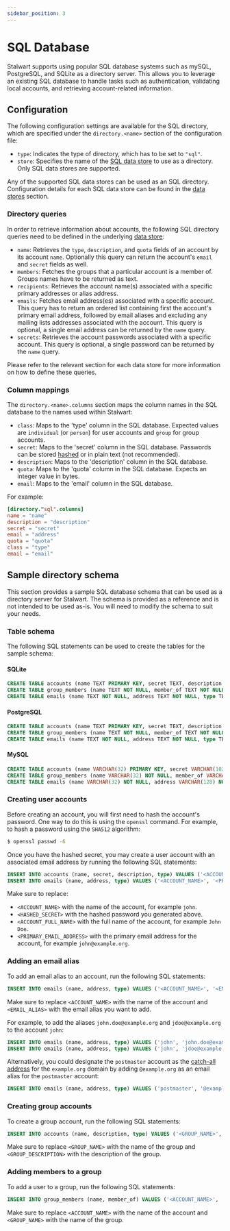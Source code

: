```yaml
---
sidebar_position: 3
---
```


# SQL Database

Stalwart supports using popular SQL database systems such as mySQL, PostgreSQL, and SQLite as a directory server. This allows you to leverage an existing SQL database to handle tasks such as authentication, validating local accounts, and retrieving account-related information.

## Configuration

The following configuration settings are available for the SQL directory, which are specified under the `directory.<name>` section of the configuration file:

- `type`: Indicates the type of directory, which has to be set to `"sql"`.
- `store`: Specifies the name of the [SQL data store](/docs/storage/data) to use as a directory. Only SQL data stores are supported.

Any of the supported SQL data stores can be used as an SQL directory. Configuration details for each SQL data store can be found in the [data stores](/docs/storage/data) section.

### Directory queries

In order to retrieve information about accounts, the following SQL directory queries need to be defined in the underlying [data store](/docs/storage/data):

- `name`: Retrieves the `type`, `description`, and `quota` fields of an account by its account `name`. Optionally this query can return the account's `email` and `secret` fields as well.
- `members`: Fetches the groups that a particular account is a member of. Groups names have to be returned as text.
- `recipients`: Retrieves the account name(s) associated with a specific primary addresses or alias address.
- `emails`: Fetches email address(es) associated with a specific account. This query has to return an ordered list containing first the account's primary email address, followed by email aliases and excluding any mailing lists addresses associated with the account. This query is optional, a single email address can be returned by the `name` query.
- `secrets`: Retrieves the account passwords associated with a specific account. This query is optional, a single password can be returned by the `name` query.

Please refer to the relevant section for each data store for more information on how to define these queries.

### Column mappings

The `directory.<name>.columns` section maps the column names in the SQL database to the names used within Stalwart:

- `class`: Maps to the 'type' column in the SQL database. Expected values are `individual` (or `person`) for user accounts and `group` for group accounts.
- `secret`: Maps to the 'secret' column in the SQL database. Passwords can be stored [hashed](//docs/auth/authentication/password) or in plain text (not recommended).
- `description`: Maps to the 'description' column in the SQL database.
- `quota`: Maps to the 'quota' column in the SQL database. Expects an integer value in bytes.
- `email`: Maps to the 'email' column in the SQL database. 

For example:

```toml
[directory."sql".columns]
name = "name"
description = "description"
secret = "secret"
email = "address"
quota = "quota"
class = "type"
email = "email"
```

## Sample directory schema

This section provides a sample SQL database schema that can be used as a directory server for Stalwart. The schema is provided as a reference and is not intended to be used as-is. You will need to modify the schema to suit your needs.

### Table schema

The following SQL statements can be used to create the tables for the sample schema:

#### SQLite

```sql
CREATE TABLE accounts (name TEXT PRIMARY KEY, secret TEXT, description TEXT, type TEXT NOT NULL, quota INTEGER DEFAULT 0, active BOOLEAN DEFAULT 1)
CREATE TABLE group_members (name TEXT NOT NULL, member_of TEXT NOT NULL, PRIMARY KEY (name, member_of))
CREATE TABLE emails (name TEXT NOT NULL, address TEXT NOT NULL, type TEXT, PRIMARY KEY (name, address))
```

#### PostgreSQL

```sql
CREATE TABLE accounts (name TEXT PRIMARY KEY, secret TEXT, description TEXT, type TEXT NOT NULL, quota INTEGER DEFAULT 0, active BOOLEAN DEFAULT true);
CREATE TABLE group_members (name TEXT NOT NULL, member_of TEXT NOT NULL, PRIMARY KEY (name, member_of));
CREATE TABLE emails (name TEXT NOT NULL, address TEXT NOT NULL, type TEXT, PRIMARY KEY (name, address));
```

#### MySQL

```sql
CREATE TABLE accounts (name VARCHAR(32) PRIMARY KEY, secret VARCHAR(1024), description VARCHAR(1024), type VARCHAR(32) NOT NULL, quota INTEGER DEFAULT 0, active BOOLEAN DEFAULT 1);
CREATE TABLE group_members (name VARCHAR(32) NOT NULL, member_of VARCHAR(32) NOT NULL, PRIMARY KEY (name, member_of));
CREATE TABLE emails (name VARCHAR(32) NOT NULL, address VARCHAR(128) NOT NULL, type VARCHAR(32), PRIMARY KEY (name, address));
```

### Creating user accounts

Before creating an account, you will first need to hash the account's password. One way to do this is using the `openssl` command. For example, to hash a password using the `SHA512` algorithm:

```bash
$ openssl passwd -6
```

Once you have the hashed secret, you may create a user account with an associated email address by running the following SQL statements:

```sql
INSERT INTO accounts (name, secret, description, type) VALUES ('<ACCOUNT_NAME>', '<HASHED_SECRET>', '<ACCOUNT_FULL_NAME>', 'individual')
INSERT INTO emails (name, address, type) VALUES ('<ACCOUNT_NAME>', '<PRIMARY_EMAIL_ADDRESS>', 'primary')
```

Make sure to replace:
 - `<ACCOUNT_NAME>` with the name of the account, for example `john`.
 - `<HASHED_SECRET>` with the hashed password you generated above.
 - `<ACCOUNT_FULL_NAME>` with the full name of the account, for example `John Doe`.
 - `<PRIMARY_EMAIL_ADDRESS>` with the primary email address for the account, for example `john@example.org`.

### Adding an email alias

To add an email alias to an account, run the following SQL statements:

```sql
INSERT INTO emails (name, address, type) VALUES ('<ACCOUNT_NAME>', '<EMAIL_ALIAS>', 'alias')
```

Make sure to replace `<ACCOUNT_NAME>` with the name of the account and `<EMAIL_ALIAS>` with the email alias you want to add. 

For example, to add the aliases `john.doe@example.org` and `jdoe@example.org` to the account `john`:

```sql
INSERT INTO emails (name, address, type) VALUES ('john', 'john.doe@example.org', 'alias')
INSERT INTO emails (name, address, type) VALUES ('john', 'jdoe@example.org', 'alias')
```

Alternatively, you could designate the `postmaster` account as the [catch-all address](/docs/mta/inbound/rcpt#catch-all-addresses) for the `example.org` domain by adding `@example.org` as an email alias for the `postmaster` account:

```sql
INSERT INTO emails (name, address, type) VALUES ('postmaster', '@example.org', 'alias')
```

### Creating group accounts

To create a group account, run the following SQL statements:

```sql
INSERT INTO accounts (name, description, type) VALUES ('<GROUP_NAME>', '<GROUP_DESCRIPTION>', 'group')
```

Make sure to replace `<GROUP_NAME>` with the name of the group and `<GROUP_DESCRIPTION>` with the description of the group.

### Adding members to a group

To add a user to a group, run the following SQL statements:

```sql
INSERT INTO group_members (name, member_of) VALUES ('<ACCOUNT_NAME>', '<GROUP_NAME>')
```

Make sure to replace `<ACCOUNT_NAME>` with the name of the account and `<GROUP_NAME>` with the name of the group.
